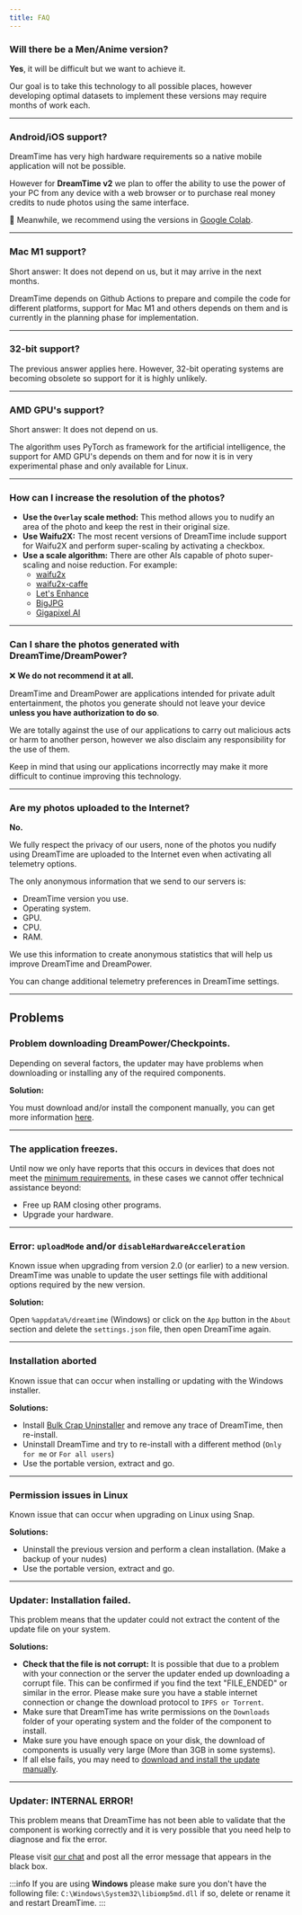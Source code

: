 ```yaml
---
title: FAQ
---
```


### Will there be a Men/Anime version?

**Yes**, it will be difficult but we want to achieve it.

Our goal is to take this technology to all possible places, however developing optimal datasets to implement these versions may require months of work each.

---

### Android/iOS support?

DreamTime has very high hardware requirements so a native mobile application will not be possible.

However for **DreamTime v2** we plan to offer the ability to use the power of your PC from any device with a web browser or to purchase real money credits to nude photos using the same interface.

🌟 Meanwhile, we recommend using the versions in [Google Colab](/docs/guide/google-colab).

---

### Mac M1 support?

Short answer: It does not depend on us, but it may arrive in the next months.

DreamTime depends on Github Actions to prepare and compile the code for different platforms, support for Mac M1 and others depends on them and is currently in the planning phase for implementation.

---

### 32-bit support?

The previous answer applies here. However, 32-bit operating systems are becoming obsolete so support for it is highly unlikely.

---

### AMD GPU's support?

Short answer: It does not depend on us.

The algorithm uses PyTorch as framework for the artificial intelligence, the support for AMD GPU's depends on them and for now it is in very experimental phase and only available for Linux.

---

### How can I increase the resolution of the photos?

- **Use the `Overlay` scale method:** This method allows you to nudify an area of the photo and keep the rest in their original size.
- **Use Waifu2X:** The most recent versions of DreamTime include support for Waifu2X and perform super-scaling by activating a checkbox.
- **Use a scale algorithm:** There are other AIs capable of photo super-scaling and noise reduction. For example:
  - [waifu2x](http://waifu2x.udp.jp/)
  - [waifu2x-caffe](https://github.com/lltcggie/waifu2x-caffe/releases)
  - [Let's Enhance](https://letsenhance.io/)
  - [BigJPG](https://bigjpg.com/)
  - [Gigapixel AI](https://topazlabs.com/gigapixel-ai/)

---

### Can I share the photos generated with DreamTime/DreamPower?

❌ **We do not recommend it at all.**

DreamTime and DreamPower are applications intended for private adult entertainment, the photos you generate should not leave your device **unless you have authorization to do so**.

We are totally against the use of our applications to carry out malicious acts or harm to another person, however we also disclaim any responsibility for the use of them.

Keep in mind that using our applications incorrectly may make it more difficult to continue improving this technology.


---

### Are my photos uploaded to the Internet?

**No.**

We fully respect the privacy of our users, none of the photos you nudify using DreamTime are uploaded to the Internet even when activating all telemetry options.

The only anonymous information that we send to our servers is:

- DreamTime version you use.
- Operating system.
- GPU.
- CPU.
- RAM.

We use this information to create anonymous statistics that will help us improve DreamTime and DreamPower.

You can change additional telemetry preferences in DreamTime settings.

---
  
## Problems

### Problem downloading DreamPower/Checkpoints.

Depending on several factors, the updater may have problems when downloading or installing any of the required components.

**Solution:**

You must download and/or install the component manually, you can get more information [here](/docs/guide/updater#manual-update).

---

### The application freezes.

Until now we only have reports that this occurs in devices that does not meet the [minimum requirements](/docs/installation#requirements), in these cases we cannot offer technical assistance beyond:

- Free up RAM closing other programs.
- Upgrade your hardware.

---

### Error: `uploadMode` and/or `disableHardwareAcceleration`

Known issue when upgrading from version 2.0 (or earlier) to a new version. DreamTime was unable to update the user settings file with additional options required by the new version.

**Solution:**

Open `%appdata%/dreamtime` (Windows) or click on the `App` button in the `About` section and delete the `settings.json` file, then open DreamTime again.

---

### Installation aborted

Known issue that can occur when installing or updating with the Windows installer.

**Solutions:**

- Install [Bulk Crap Uninstaller](https://www.bcuninstaller.com/) and remove any trace of DreamTime, then re-install.
- Uninstall DreamTime and try to re-install with a different method (`Only for me` or `For all users`)
- Use the portable version, extract and go.

---

### Permission issues in Linux

Known issue that can occur when upgrading on Linux using Snap.

**Solutions:**

- Uninstall the previous version and perform a clean installation. (Make a backup of your nudes)
- Use the portable version, extract and go.

---

### Updater: Installation failed.

This problem means that the updater could not extract the content of the update file on your system.

**Solutions:**

- **Check that the file is not corrupt:** It is possible that due to a problem with your connection or the server the updater ended up downloading a corrupt file. This can be confirmed if you find the text "FILE_ENDED" or similar in the error. Please make sure you have a stable internet connection or change the download protocol to `IPFS or Torrent`.
- Make sure that DreamTime has write permissions on the `Downloads` folder of your operating system and the folder of the component to install.
- Make sure you have enough space on your disk, the download of components is usually very large (More than 3GB in some systems).
- If all else fails, you may need to [download and install the update manually](/docs/guide/components).

---

### Updater: INTERNAL ERROR!

This problem means that DreamTime has not been able to validate that the component is working correctly and it is very possible that you need help to diagnose and fix the error.

Please visit [our chat](https://chat.dreamnet.tech) and post all the error message that appears in the black box.

:::info
If you are using **Windows** please make sure you don't have the following file: `C:\Windows\System32\libiomp5md.dll` if so, delete or rename it and restart DreamTime.
:::
